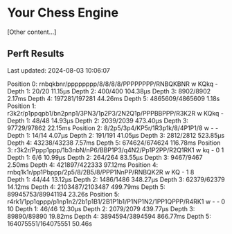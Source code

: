 # Your Chess Engine

[Other content...]

## Perft Results

Last updated: 2024-08-03 10:06:07

Position 0: rnbqkbnr/pppppppp/8/8/8/8/PPPPPPPP/RNBQKBNR w KQkq -
Depth 1: 20/20                   11.15µs
Depth 2: 400/400                104.38µs
Depth 3: 8902/8902                2.17ms
Depth 4: 197281/197281           44.26ms
Depth 5: 4865609/4865609           1.18s
Position 1: r3k2r/p1ppqpb1/bn2pnp1/3PN3/1p2P3/2N2Q1p/PPPBBPPP/R3K2R w KQkq - 
Depth 1: 48/48                   14.93µs
Depth 2: 2039/2039              473.40µs
Depth 3: 97729/97862             22.15ms
Position 2: 8/2p5/3p4/KP5r/1R3p1k/8/4P1P1/8 w - -  
Depth 1: 14/14                    4.07µs
Depth 2: 191/191                 41.05µs
Depth 3: 2812/2812              523.85µs
Depth 4: 43238/43238              7.57ms
Depth 5: 674624/674624          116.78ms
Position 3: r3k2r/Pppp1ppp/1b3nbN/nP6/BBP1P3/q4N2/Pp1P2PP/R2Q1RK1 w kq - 0 1
Depth 1: 6/6                     10.99µs
Depth 2: 264/264                 83.55µs
Depth 3: 9467/9467                2.50ms
Depth 4: 421897/422333           97.12ms
Position 4: rnbq1k1r/pp1Pbppp/2p5/8/2B5/8/PPP1NnPP/RNBQK2R w KQ - 1 8  
Depth 1: 44/44                   13.12µs
Depth 2: 1486/1486              348.27µs
Depth 3: 62379/62379             14.12ms
Depth 4: 2103487/2103487        499.79ms
Depth 5: 89945753/89941194        23.26s
Position 5: r4rk1/1pp1qppp/p1np1n2/2b1p1B1/2B1P1b1/P1NP1N2/1PP1QPPP/R4RK1 w - - 0 10
Depth 1: 46/46                   12.30µs
Depth 2: 2079/2079              439.77µs
Depth 3: 89890/89890             19.82ms
Depth 4: 3894594/3894594        866.77ms
Depth 5: 164075551/164075551      50.46s
<!-- End of Perft Results -->

